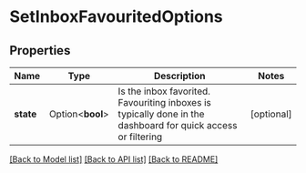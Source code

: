 # SetInboxFavouritedOptions

## Properties

Name | Type | Description | Notes
------------ | ------------- | ------------- | -------------
**state** | Option<**bool**> | Is the inbox favorited. Favouriting inboxes is typically done in the dashboard for quick access or filtering | [optional]

[[Back to Model list]](../README#documentation-for-models) [[Back to API list]](../README#documentation-for-api-endpoints) [[Back to README]](../README)


